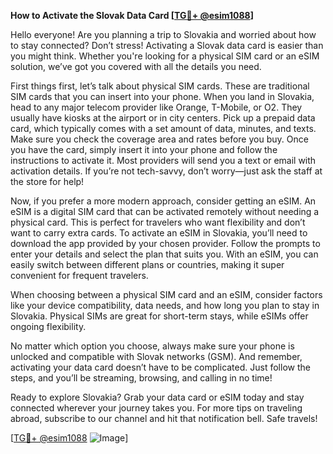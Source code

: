 **How to Activate the Slovak Data Card [[TG💪+ @esim1088](https://t.me/s/esim1088)]**

Hello everyone! Are you planning a trip to Slovakia and worried about how to stay connected? Don’t stress! Activating a Slovak data card is easier than you might think. Whether you're looking for a physical SIM card or an eSIM solution, we’ve got you covered with all the details you need.

First things first, let’s talk about physical SIM cards. These are traditional SIM cards that you can insert into your phone. When you land in Slovakia, head to any major telecom provider like Orange, T-Mobile, or O2. They usually have kiosks at the airport or in city centers. Pick up a prepaid data card, which typically comes with a set amount of data, minutes, and texts. Make sure you check the coverage area and rates before you buy. Once you have the card, simply insert it into your phone and follow the instructions to activate it. Most providers will send you a text or email with activation details. If you’re not tech-savvy, don’t worry—just ask the staff at the store for help!

Now, if you prefer a more modern approach, consider getting an eSIM. An eSIM is a digital SIM card that can be activated remotely without needing a physical card. This is perfect for travelers who want flexibility and don’t want to carry extra cards. To activate an eSIM in Slovakia, you’ll need to download the app provided by your chosen provider. Follow the prompts to enter your details and select the plan that suits you. With an eSIM, you can easily switch between different plans or countries, making it super convenient for frequent travelers.

When choosing between a physical SIM card and an eSIM, consider factors like your device compatibility, data needs, and how long you plan to stay in Slovakia. Physical SIMs are great for short-term stays, while eSIMs offer ongoing flexibility.

No matter which option you choose, always make sure your phone is unlocked and compatible with Slovak networks (GSM). And remember, activating your data card doesn’t have to be complicated. Just follow the steps, and you’ll be streaming, browsing, and calling in no time!

Ready to explore Slovakia? Grab your data card or eSIM today and stay connected wherever your journey takes you. For more tips on traveling abroad, subscribe to our channel and hit that notification bell. Safe travels!

[[TG💪+ @esim1088](https://t.me/s/esim1088) ![Image](https://i.postimg.cc/Y0z9fWf4/image.png)]